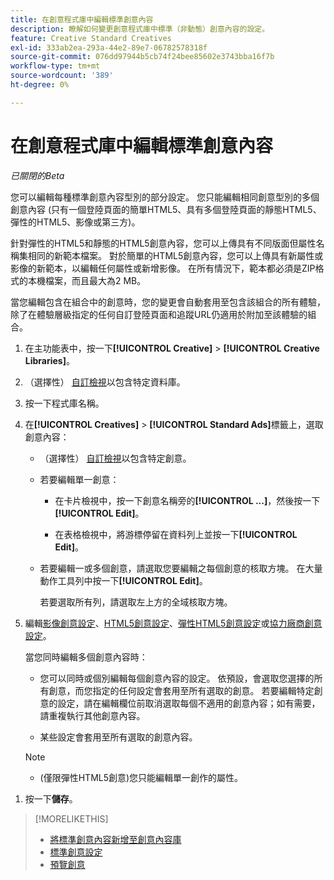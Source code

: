 ```yaml
---
title: 在創意程式庫中編輯標準創意內容
description: 瞭解如何變更創意程式庫中標準（非動態）創意內容的設定。
feature: Creative Standard Creatives
exl-id: 333ab2ea-293a-44e2-89e7-06782578318f
source-git-commit: 076dd97944b5cb74f24bee85602e3743bba16f7b
workflow-type: tm+mt
source-wordcount: '389'
ht-degree: 0%

---
```


# 在創意程式庫中編輯標準創意內容

*已關閉的Beta*

您可以編輯每種標準創意內容型別的部分設定。 您只能編輯相同創意型別的多個創意內容<!-- or creative variations --> (只有一個登陸頁面的簡單HTML5、具有多個登陸頁面的靜態HTML5、彈性的HTML5、影像或第三方<!-- , or dynamic -->)。

針對彈性的HTML5和靜態的HTML5創意內容，您可以上傳具有不同版面但屬性名稱集相同的新範本檔案。 對於簡單的HTML5創意內容，您可以上傳具有新屬性或影像的新範本，以編輯任何屬性或新增影像。 在所有情況下，範本都必須是ZIP格式的本機檔案，而且最大為2 MB。

當您編輯包含在組合中的創意<!-- or creative variation -->時，您的變更會自動套用至包含該組合的所有體驗，除了在體驗層級指定的任何自訂登陸頁面和追蹤URL仍適用於附加至該體驗的組合。

1. 在主功能表中，按一下&#x200B;**[!UICONTROL Creative]** > **[!UICONTROL Creative Libraries]**。

1. （選擇性） [自訂檢視](/help/creative/introduction/customize-data-views.md)以包含特定資料庫。

1. 按一下程式庫名稱。

1. 在&#x200B;**[!UICONTROL Creatives]** > **[!UICONTROL Standard Ads]**&#x200B;標籤上，選取創意內容：

   * （選擇性） [自訂檢視](/help/creative/introduction/customize-data-views.md)以包含特定創意。

   * 若要編輯單一創意：

      * 在卡片檢視中，按一下創意名稱旁的&#x200B;**[!UICONTROL ...]**，然後按一下&#x200B;**[!UICONTROL Edit]**。

      * 在表格檢視中，將游標停留在資料列上並按一下&#x200B;**[!UICONTROL Edit]**。

   * 若要編輯一或多個創意，請選取您要編輯之每個創意的核取方塊。 在大量動作工具列中按一下&#x200B;**[!UICONTROL Edit]**。

     若要選取所有列，請選取左上方的全域核取方塊。

1. 編輯[影像創意設定](/help/creative/creative-libraries/creative-settings-standard.md#creative-settings-image)、[HTML5創意設定](/help/creative/creative-libraries/creative-settings-standard.md#creative-settings-html5)、[彈性HTML5創意設定](/help/creative/creative-libraries/creative-settings-standard.md#creative-settings-flexible-html5)或[協力廠商創意設定](/help/creative/creative-libraries/creative-settings-standard.md#creative-settings-third-party)。<!-- , or [dynamic creative settings](/help/creative/creative-libraries/creative-settings-dynamic.md) -->

   當您同時編輯多個創意內容時：

   * 您可以同時或個別編輯每個創意內容的設定。 依預設，會選取您選擇的所有創意，而您指定的任何設定會套用至所有選取的創意。 若要編輯特定創意的設定，請在編輯欄位前取消選取每個不適用的創意內容；如有需要，請重複執行其他創意內容。

   * 某些設定會套用至所有選取的創意內容。

   >[!NOTE]
   >
   >* (僅限彈性HTML5創意)您只能編輯單一創作的屬性。<!-- May never be implemented: Also, when you update the template for a parent creative with child variations, the variations are updated with any changes to the template layout, but the attribute values for the variation aren't changed. -->

<!-- Not there as of 1/16/25. If we do add it, verify the applicable ad types:   
1. (Flexible HTML5 [or third-party should be possible, but not so] creatives; optional) Once you've made your changes, click ![]() to preview the new creative. 
-->

1. 按一下&#x200B;**儲存**。

<!-- Not there as of 1/16/25. If we do add it, add back in:
1. (Flexible HTML5 or third-party creatives; optional) Regenerate the thumbnail within the table view or cards view if the change isn't visible immediately.
-->

>[!MORELIKETHIS]
>
>* [將標準創意內容新增至創意內容庫](creative-add-standard.md)
>* [標準創意設定](/help/creative/creative-libraries/creative-settings-standard.md)
>* [預覽創意](/help/creative/creative-libraries/creative-preview.md)
